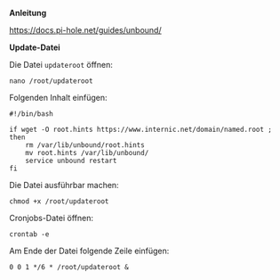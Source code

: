 **Anleitung**

https://docs.pi-hole.net/guides/unbound/

**Update-Datei**

Die Datei `updateroot` öffnen:
```
nano /root/updateroot
```

Folgenden Inhalt einfügen:
```
#!/bin/bash

if wget -O root.hints https://www.internic.net/domain/named.root ; then
    rm /var/lib/unbound/root.hints
    mv root.hints /var/lib/unbound/
    service unbound restart
fi
```

Die Datei ausführbar machen:
```
chmod +x /root/updateroot
```

Cronjobs-Datei öffnen:<br>
```
crontab -e
````

Am Ende der Datei folgende Zeile einfügen:
```
0 0 1 */6 * /root/updateroot &
```
